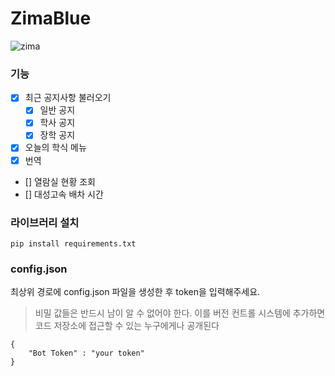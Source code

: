 # ZimaBlue  
![zima](https://img.shields.io/github/languages/top/leejaeyeong/ZimaBlue)

<!-- ![zimablue](https://66.media.tumblr.com/131505d5d4a45b16a82d904fceee23ca/748595656bbdae16-3e/s500x750/54a81d90c45f4a390a2c0c627c9c88a89fb4af00.jpg) -->


### 기능  
 - [x] 최근 공지사항 불러오기
   - [x] 일반 공지  
   - [x] 학사 공지  
   - [x] 장학 공지  
 - [x] 오늘의 학식 메뉴 
 - [x] 번역
 - [] 열람실 현황 조회
 - [] 대성고속 배차 시간  

### 라이브러리 설치
```
pip install requirements.txt
```

### config.json  
최상위 경로에 config.json 파일을 생성한 후 token을 입력해주세요.  
> 비밀 값들은 반드시 남이 알 수 없어야 한다. 이를 버전 컨트롤 시스템에 추가하면 코드 저장소에 접근할 수 있는 누구에게나 공개된다
```  
{
    "Bot Token" : "your token"
}  
```



